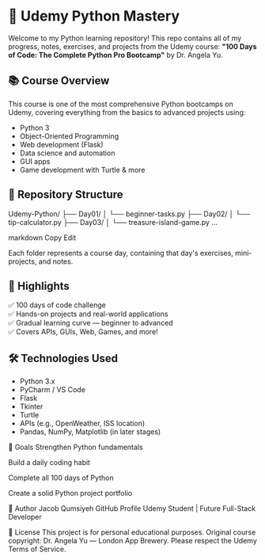 # 🐍 Udemy Python Mastery

Welcome to my Python learning repository! This repo contains all of my progress, notes, exercises, and projects from the Udemy course: **"100 Days of Code: The Complete Python Pro Bootcamp"** by Dr. Angela Yu.

## 📚 Course Overview

This course is one of the most comprehensive Python bootcamps on Udemy, covering everything from the basics to advanced projects using:

- Python 3
- Object-Oriented Programming
- Web development (Flask)
- Data science and automation
- GUI apps
- Game development with Turtle & more

## 📁 Repository Structure

Udemy-Python/
├── Day01/
│ └── beginner-tasks.py
├── Day02/
│ └── tip-calculator.py
├── Day03/
│ └── treasure-island-game.py
...

markdown
Copy
Edit

Each folder represents a course day, containing that day's exercises, mini-projects, and notes.

## 🚀 Highlights

✅ 100 days of code challenge  
✅ Hands-on projects and real-world applications  
✅ Gradual learning curve — beginner to advanced  
✅ Covers APIs, GUIs, Web, Games, and more!

## 🛠️ Technologies Used

- Python 3.x
- PyCharm / VS Code
- Flask
- Tkinter
- Turtle
- APIs (e.g., OpenWeather, ISS location)
- Pandas, NumPy, Matplotlib (in later stages)


🎯 Goals
Strengthen Python fundamentals

Build a daily coding habit

Complete all 100 days of Python

Create a solid Python project portfolio

📌 Author
Jacob Qumsiyeh
GitHub Profile
Udemy Student | Future Full-Stack Developer

📝 License
This project is for personal educational purposes. Original course copyright:
Dr. Angela Yu — London App Brewery.
Please respect the Udemy Terms of Service.

